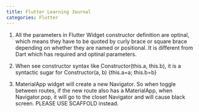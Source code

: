 ```yaml
---
title: Flutter Learning Journal 
categories: Flutter
---
```

1. All the parameters in Flutter Widget constructor definition are optinal, which means they have to be quoted by curly brace or square brace depending on whether they are named or positional. It is different from Dart which has required and optinal parameters.

2. When see constructor syntax like Constructor(this.a, this.b), it is a syntactic sugar for Constructor(a, b) {this.a=a; this.b=b}
3. MaterialApp widget will create a new Navigator. So when toggle between routes, if the new route also has a MaterialApp, when Navigator.pop, it will go to the closet Navigator and will cause black screen. PLEASE USE SCAFFOLD instead.
